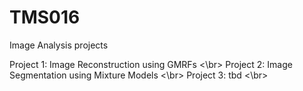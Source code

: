 # TMS016
Image Analysis projects

Project 1: Image Reconstruction using GMRFs <\br>
Project 2: Image Segmentation using Mixture Models <\br>
Project 3: tbd <\br>
